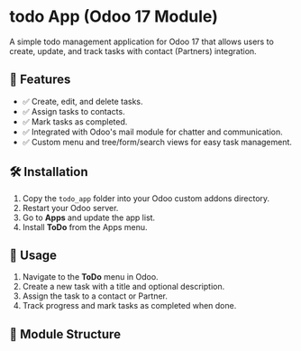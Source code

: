 # todo App (Odoo 17 Module)

A simple todo management application for Odoo 17 that allows users to create, update, and track tasks with contact
(Partners)
integration.

## 📌 Features

- ✅ Create, edit, and delete tasks.
- ✅ Assign tasks to contacts.
- ✅ Mark tasks as completed.
- ✅ Integrated with Odoo's mail module for chatter and communication.
- ✅ Custom menu and tree/form/search views for easy task management.

## 🛠️ Installation

1. Copy the `todo_app` folder into your Odoo custom addons directory.
2. Restart your Odoo server.
3. Go to **Apps** and update the app list.
4. Install **ToDo** from the Apps menu.

## 🚀 Usage

1. Navigate to the **ToDo** menu in Odoo.
2. Create a new task with a title and optional description.
3. Assign the task to a contact or Partner.
4. Track progress and mark tasks as completed when done.

## 📂 Module Structure
